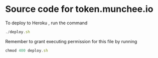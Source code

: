 # Source code for token.munchee.io
To deploy to Heroku , run the command

```javascript
./deploy.sh
```

Remember to grant executing permission for this file by running

```javascript
chmod 400 deploy.sh
```
